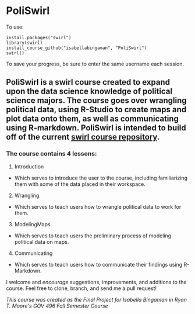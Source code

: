 # PoliSwirl  

To use:  

`install.packages("swirl")`  
`library(swirl)`  
`install_course_github("isabellabingaman", "PoliSwirl")`  
`swirl()`

To save your progress, be sure to enter the same username each session.

## PoliSwirl is a swirl course created to expand upon the data science knowledge of political science majors. The course goes over wrangling political data, using R-Studio to create maps and plot data onto them, as well as communicating using R-markdown. PoliSwirl is intended to build off of the current [swirl course repository](https://swirlstats.com/scn/title.html).  

### The course contains 4 lessons:   
1. Introduction  
  * Which serves to introduce the user to the course, including familiarizing them with some of the data placed in their workspace.  
2. Wrangling  
  * Which serves to teach users how to wrangle political data to work for them.  
3. ModelingMaps  
  * Which serves to teach users the preliminary process of modeling political data on maps.  
4. Communicating  
  * Which serves to teach users how to communicate their findings using R-Markdown.  

I welcome and _encourage_ suggestions, improvements, and additions to the course.  Feel free to clone, branch, and send me a pull request!  

*This course was created as the Final Project for Isabella Bingaman in Ryan T. Moore's GOV 496 Fall Semester Course*